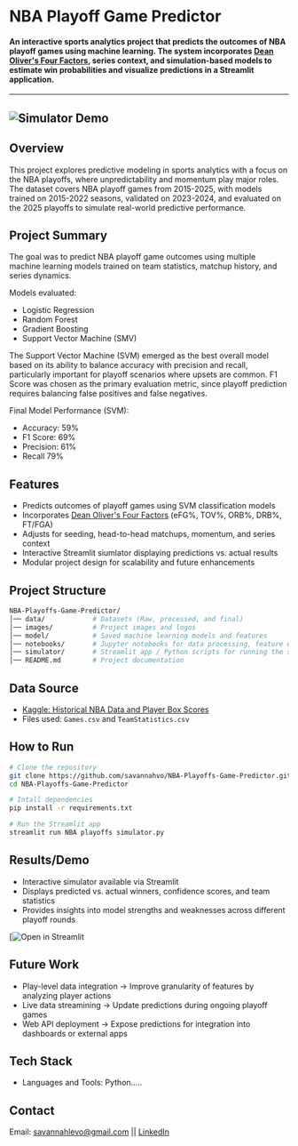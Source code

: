 # NBA Playoff Game Predictor 
#### An interactive sports analytics project that predicts the outcomes of NBA playoff games using machine learning. The system incorporates [Dean Oliver's Four Factors](https://www.basketball-reference.com/about/factors.html), series context, and simulation-based models to estimate win probabilities and visualize predictions in a Streamlit application.
---
![Simulator Demo](images/miscellaneous/demo.gif)
---


## Overview
This project explores predictive modeling in sports analytics with a focus on the NBA playoffs, where unpredictability and momentum play major roles. The dataset covers NBA playoff games from 2015-2025, with models trained on 2015-2022 seasons, validated on 2023-2024, and evaluated on the 2025 playoffs to simulate real-world predictive performance.

## Project Summary
The goal was to predict NBA playoff game outcomes using multiple machine learning models trained on team statistics, matchup history, and series dynamics.

Models evaluated:
- Logistic Regression
- Random Forest
- Gradient Boosting
- Support Vector Machine (SMV)

The Support Vector Machine (SVM) emerged as the best overall model based on its ability to balance accuracy with precision and recall, particularly important for playoff scenarios where upsets are common. F1 Score was chosen as the primary evaluation metric, since playoff prediction requires balancing false positives and false negatives.

Final Model Performance (SVM):
- Accuracy: 59%
- F1 Score: 69%
- Precision: 61%
- Recall 79%


## Features
- Predicts outcomes of playoff games using SVM classification models
- Incorporates [Dean Oliver's Four Factors](https://www.basketball-reference.com/about/factors.html) (eFG%, TOV%, ORB%, DRB%, FT/FGA)
- Adjusts for seeding, head-to-head matchups, momentum, and series context
- Interactive Streamlit siumlator displaying predictions vs. actual results
- Modular project design for scalability and future enhancements

## Project Structure
```bash
NBA-Playoffs-Game-Predictor/
│── data/            # Datasets (Raw, processed, and final)
│── images/          # Project images and logos
│── model/           # Saved machine learning models and features
│── notebooks/       # Jupyter notebooks for data processing, feature engineering, modeling, and simulator development
│── simulator/       # Streamlit app / Python scripts for running the simulator
│── README.md        # Project documentation
```

## Data Source
- [Kaggle: Historical NBA Data and Player Box Scores](https://www.kaggle.com/datasets/eoinamoore/historical-nba-data-and-player-box-scores/data)
- Files used: `Games.csv` and `TeamStatistics.csv`

## How to Run
```bash
# Clone the repository
git clone https://github.com/savannahvo/NBA-Playoffs-Game-Predictor.git
cd NBA-Playoffs-Game-Predictor

# Intall dependencies
pip install -r requirements.txt

# Run the Streamlit app
streamlit run NBA playoffs simulator.py
```

## Results/Demo
- Interactive simulator available via Streamlit
- Displays predicted vs. actual winners, confidence scores, and team statistics
- Provides insights into model strengths and weaknesses across different playoff rounds
  
[![Open in Streamlit](https://nba-playoffs-game-predictor-mto2nkdzcubqnv9curkyfz.streamlit.app/)

## Future Work
- Play-level data integration -> Improve granularity of features by analyzing player actions
- Live data streamining -> Update predictions during ongoing playoff games
- Web API deployment -> Expose predictions for integration into dashboards or external apps

## Tech Stack
- Languages and Tools: Python.....

## Contact
Email: savannahlevo@gmail.com || [LinkedIn](https://www.linkedin.com/in/savannahlevo/)     


